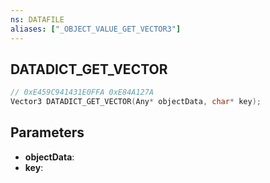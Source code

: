 ```yaml
---
ns: DATAFILE
aliases: ["_OBJECT_VALUE_GET_VECTOR3"]
---
```

## DATADICT_GET_VECTOR

```c
// 0xE459C941431E0FFA 0xE84A127A
Vector3 DATADICT_GET_VECTOR(Any* objectData, char* key);
```

## Parameters
* **objectData**:
* **key**:
